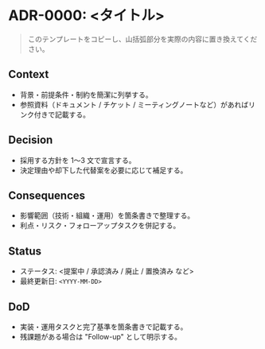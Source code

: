 # ADR-0000: <タイトル>

> このテンプレートをコピーし、山括弧部分を実際の内容に置き換えてください。

## Context
- 背景・前提条件・制約を簡潔に列挙する。
- 参照資料（ドキュメント / チケット / ミーティングノートなど）があればリンク付きで記載する。

## Decision
- 採用する方針を 1〜3 文で宣言する。
- 決定理由や却下した代替案を必要に応じて補足する。

## Consequences
- 影響範囲（技術・組織・運用）を箇条書きで整理する。
- 利点・リスク・フォローアップタスクを併記する。

## Status
- ステータス: <提案中 / 承認済み / 廃止 / 置換済み など>
- 最終更新日: `<YYYY-MM-DD>`

## DoD
- 実装・運用タスクと完了基準を箇条書きで記載する。
- 残課題がある場合は "Follow-up" として明示する。
